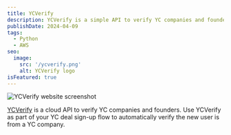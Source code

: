 ```yaml
---
title: YCVerify
description: YCVerify is a simple API to verify YC companies and founders.
publishDate: 2024-04-09
tags:
  - Python
  - AWS
seo:
  image:
    src: '/ycverify.png'
    alt: YCVerify logo 
isFeatured: true
---
```

![YCVerify website screenshot](/ycverify-website.png)

[YCVerify](https://www.ycverify.com/) is a cloud API to verify YC companies and founders.
Use YCVerify as part of your YC deal sign-up flow to automatically verify the new user is from a YC company.
